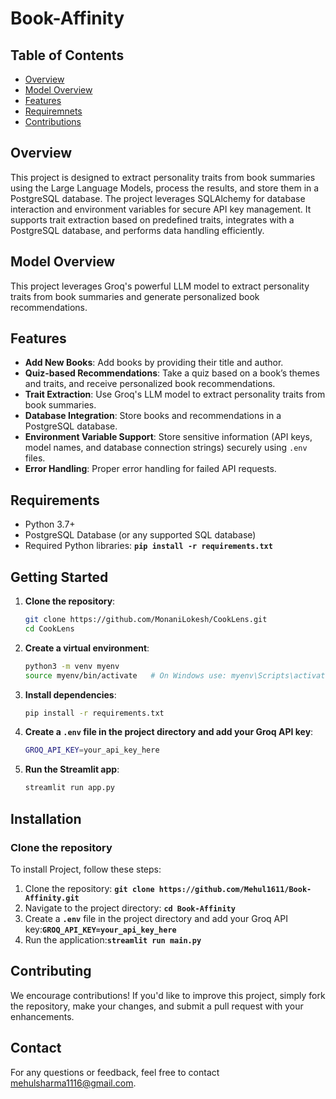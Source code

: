 # Book-Affinity

## Table of Contents

- [Overview](#overview)
- [Model Overview](#model-overview)
- [Features](#features)
- [Requiremnets](#requirements)
- [Contributions](#contributing)
## Overview
This project is designed to extract personality traits from book summaries using the Large Language Models, process the results, and store them in a PostgreSQL database. The project leverages SQLAlchemy for database interaction and environment variables for secure API key management. It supports trait extraction based on predefined traits, integrates with a PostgreSQL database, and performs data handling efficiently.
## **Model Overview**
This project leverages Groq's powerful LLM model to extract personality traits from book summaries and generate personalized book recommendations. 

## Features
- **Add New Books**: Add books by providing their title and author.
- **Quiz-based Recommendations**: Take a quiz based on a book’s themes and traits, and receive personalized book recommendations.
- **Trait Extraction**: Use Groq's LLM model to extract personality traits from book summaries.
- **Database Integration**: Store books and recommendations in a PostgreSQL database.
- **Environment Variable Support**: Store sensitive information (API keys, model names, and database connection strings) securely using `.env` files.
- **Error Handling**: Proper error handling for failed API requests.

## Requirements
- Python 3.7+
- PostgreSQL Database (or any supported SQL database)
- Required Python libraries: **`pip install -r requirements.txt`**


## Getting Started

1. **Clone the repository**:
    ```bash
    git clone https://github.com/MonaniLokesh/CookLens.git
    cd CookLens
    ```

2. **Create a virtual environment**:
    ```bash
    python3 -m venv myenv
    source myenv/bin/activate   # On Windows use: myenv\Scripts\activate
    ```

3. **Install dependencies**:
    ```bash
    pip install -r requirements.txt
    ```

4. **Create a **`.env`** file in the project directory and add your Groq API key**:
    ```bash
    GROQ_API_KEY=your_api_key_here
    ```

5. **Run the Streamlit app**:
    ```bash
    streamlit run app.py
    ```
    
## Installation

### Clone the repository

To install Project, follow these steps:
1. Clone the repository: **`git clone https://github.com/Mehul1611/Book-Affinity.git`**
2. Navigate to the project directory: **`cd Book-Affinity`**
4. Create a **`.env`** file in the project directory and add your Groq API key:**`GROQ_API_KEY=your_api_key_here`**
5. Run the application:**`streamlit run main.py`**

## **Contributing**
We encourage contributions! If you'd like to improve this project, simply fork the repository, make your changes, and submit a pull request with your enhancements.
## **Contact**
For any questions or feedback, feel free to contact [mehulsharma1116@gmail.com](mailto:mehulsharma1116@gmail.com).
